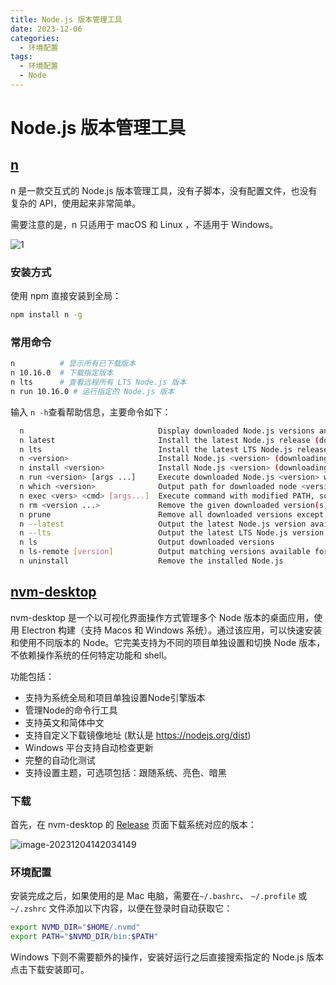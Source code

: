 ```yaml
---
title: Node.js 版本管理工具
date: 2023-12-06
categories:
  - 环境配置
tags:
  - 环境配置
  - Node
---
```


# Node.js 版本管理工具

## [n](https://github.com/tj/n) 

n 是一款交互式的 Node.js 版本管理工具，没有子脚本，没有配置文件，也没有复杂的 API，使用起来非常简单。

需要注意的是，n 只适用于 macOS 和 Linux ，不适用于 Windows。

![1](https://xinwang-1258200068.cos.ap-guangzhou.myqcloud.com/imgs/202312041136987.gif)

### 安装方式

使用 npm 直接安装到全局：

```bash
npm install n -g
```

### 常用命令

```bash
n          # 显示所有已下载版本
n 10.16.0  # 下载指定版本
n lts      # 查看远程所有 LTS Node.js 版本
n run 10.16.0 # 运行指定的 Node.js 版本
```

输入 `n -h`查看帮助信息，主要命令如下：

```bash
  n                              Display downloaded Node.js versions and install selection
  n latest                       Install the latest Node.js release (downloading if necessary)
  n lts                          Install the latest LTS Node.js release (downloading if necessary)
  n <version>                    Install Node.js <version> (downloading if necessary)
  n install <version>            Install Node.js <version> (downloading if necessary)
  n run <version> [args ...]     Execute downloaded Node.js <version> with [args ...]
  n which <version>              Output path for downloaded node <version>
  n exec <vers> <cmd> [args...]  Execute command with modified PATH, so downloaded node <version> and npm first
  n rm <version ...>             Remove the given downloaded version(s)
  n prune                        Remove all downloaded versions except the installed version
  n --latest                     Output the latest Node.js version available
  n --lts                        Output the latest LTS Node.js version available
  n ls                           Output downloaded versions
  n ls-remote [version]          Output matching versions available for download
  n uninstall                    Remove the installed Node.js
```

## [nvm-desktop](https://github.com/1111mp/nvm-desktop/blob/main/README-zh_CN.md)

nvm-desktop 是一个以可视化界面操作方式管理多个 Node 版本的桌面应用，使用 Electron 构建（支持 Macos 和 Windows 系统）。通过该应用，可以快速安装和使用不同版本的 Node。它完美支持为不同的项目单独设置和切换 Node 版本，不依赖操作系统的任何特定功能和 shell。

功能包括：

- 支持为系统全局和项目单独设置Node引擎版本
- 管理Node的命令行工具
- 支持英文和简体中文
- 支持自定义下载镜像地址 (默认是 https://nodejs.org/dist)
- Windows 平台支持自动检查更新
- 完整的自动化测试
- 支持设置主题，可选项包括：跟随系统、亮色、暗黑

### 下载

首先，在 nvm-desktop 的 [Release](https://github.com/1111mp/nvm-desktop/releases) 页面下载系统对应的版本：

![image-20231204142034149](https://xinwang-1258200068.cos.ap-guangzhou.myqcloud.com/imgs/202312041420201.png)

### 环境配置

安装完成之后，如果使用的是 Mac 电脑，需要在`~/.bashrc`、 `~/.profile` 或 `~/.zshrc` 文件添加以下内容，以便在登录时自动获取它：

```bash
export NVMD_DIR="$HOME/.nvmd" 
export PATH="$NVMD_DIR/bin:$PATH"
```

Windows 下则不需要额外的操作，安装好运行之后直接搜索指定的 Node.js 版本点击下载安装即可。